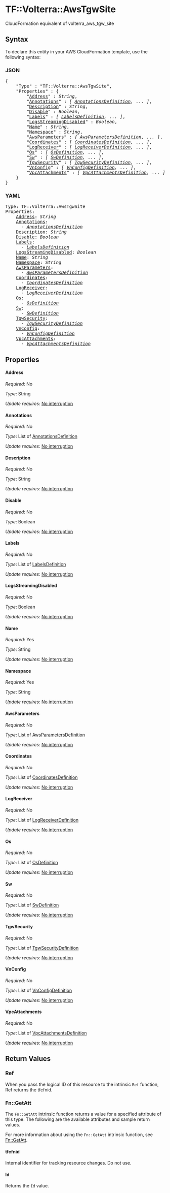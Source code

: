# TF::Volterra::AwsTgwSite

CloudFormation equivalent of volterra_aws_tgw_site

## Syntax

To declare this entity in your AWS CloudFormation template, use the following syntax:

### JSON

<pre>
{
    "Type" : "TF::Volterra::AwsTgwSite",
    "Properties" : {
        "<a href="#address" title="Address">Address</a>" : <i>String</i>,
        "<a href="#annotations" title="Annotations">Annotations</a>" : <i>[ <a href="annotationsdefinition.md">AnnotationsDefinition</a>, ... ]</i>,
        "<a href="#description" title="Description">Description</a>" : <i>String</i>,
        "<a href="#disable" title="Disable">Disable</a>" : <i>Boolean</i>,
        "<a href="#labels" title="Labels">Labels</a>" : <i>[ <a href="labelsdefinition.md">LabelsDefinition</a>, ... ]</i>,
        "<a href="#logsstreamingdisabled" title="LogsStreamingDisabled">LogsStreamingDisabled</a>" : <i>Boolean</i>,
        "<a href="#name" title="Name">Name</a>" : <i>String</i>,
        "<a href="#namespace" title="Namespace">Namespace</a>" : <i>String</i>,
        "<a href="#awsparameters" title="AwsParameters">AwsParameters</a>" : <i>[ <a href="awsparametersdefinition.md">AwsParametersDefinition</a>, ... ]</i>,
        "<a href="#coordinates" title="Coordinates">Coordinates</a>" : <i>[ <a href="coordinatesdefinition.md">CoordinatesDefinition</a>, ... ]</i>,
        "<a href="#logreceiver" title="LogReceiver">LogReceiver</a>" : <i>[ <a href="logreceiverdefinition.md">LogReceiverDefinition</a>, ... ]</i>,
        "<a href="#os" title="Os">Os</a>" : <i>[ <a href="osdefinition.md">OsDefinition</a>, ... ]</i>,
        "<a href="#sw" title="Sw">Sw</a>" : <i>[ <a href="swdefinition.md">SwDefinition</a>, ... ]</i>,
        "<a href="#tgwsecurity" title="TgwSecurity">TgwSecurity</a>" : <i>[ <a href="tgwsecuritydefinition.md">TgwSecurityDefinition</a>, ... ]</i>,
        "<a href="#vnconfig" title="VnConfig">VnConfig</a>" : <i>[ <a href="vnconfigdefinition.md">VnConfigDefinition</a>, ... ]</i>,
        "<a href="#vpcattachments" title="VpcAttachments">VpcAttachments</a>" : <i>[ <a href="vpcattachmentsdefinition.md">VpcAttachmentsDefinition</a>, ... ]</i>
    }
}
</pre>

### YAML

<pre>
Type: TF::Volterra::AwsTgwSite
Properties:
    <a href="#address" title="Address">Address</a>: <i>String</i>
    <a href="#annotations" title="Annotations">Annotations</a>: <i>
      - <a href="annotationsdefinition.md">AnnotationsDefinition</a></i>
    <a href="#description" title="Description">Description</a>: <i>String</i>
    <a href="#disable" title="Disable">Disable</a>: <i>Boolean</i>
    <a href="#labels" title="Labels">Labels</a>: <i>
      - <a href="labelsdefinition.md">LabelsDefinition</a></i>
    <a href="#logsstreamingdisabled" title="LogsStreamingDisabled">LogsStreamingDisabled</a>: <i>Boolean</i>
    <a href="#name" title="Name">Name</a>: <i>String</i>
    <a href="#namespace" title="Namespace">Namespace</a>: <i>String</i>
    <a href="#awsparameters" title="AwsParameters">AwsParameters</a>: <i>
      - <a href="awsparametersdefinition.md">AwsParametersDefinition</a></i>
    <a href="#coordinates" title="Coordinates">Coordinates</a>: <i>
      - <a href="coordinatesdefinition.md">CoordinatesDefinition</a></i>
    <a href="#logreceiver" title="LogReceiver">LogReceiver</a>: <i>
      - <a href="logreceiverdefinition.md">LogReceiverDefinition</a></i>
    <a href="#os" title="Os">Os</a>: <i>
      - <a href="osdefinition.md">OsDefinition</a></i>
    <a href="#sw" title="Sw">Sw</a>: <i>
      - <a href="swdefinition.md">SwDefinition</a></i>
    <a href="#tgwsecurity" title="TgwSecurity">TgwSecurity</a>: <i>
      - <a href="tgwsecuritydefinition.md">TgwSecurityDefinition</a></i>
    <a href="#vnconfig" title="VnConfig">VnConfig</a>: <i>
      - <a href="vnconfigdefinition.md">VnConfigDefinition</a></i>
    <a href="#vpcattachments" title="VpcAttachments">VpcAttachments</a>: <i>
      - <a href="vpcattachmentsdefinition.md">VpcAttachmentsDefinition</a></i>
</pre>

## Properties

#### Address

_Required_: No

_Type_: String

_Update requires_: [No interruption](https://docs.aws.amazon.com/AWSCloudFormation/latest/UserGuide/using-cfn-updating-stacks-update-behaviors.html#update-no-interrupt)

#### Annotations

_Required_: No

_Type_: List of <a href="annotationsdefinition.md">AnnotationsDefinition</a>

_Update requires_: [No interruption](https://docs.aws.amazon.com/AWSCloudFormation/latest/UserGuide/using-cfn-updating-stacks-update-behaviors.html#update-no-interrupt)

#### Description

_Required_: No

_Type_: String

_Update requires_: [No interruption](https://docs.aws.amazon.com/AWSCloudFormation/latest/UserGuide/using-cfn-updating-stacks-update-behaviors.html#update-no-interrupt)

#### Disable

_Required_: No

_Type_: Boolean

_Update requires_: [No interruption](https://docs.aws.amazon.com/AWSCloudFormation/latest/UserGuide/using-cfn-updating-stacks-update-behaviors.html#update-no-interrupt)

#### Labels

_Required_: No

_Type_: List of <a href="labelsdefinition.md">LabelsDefinition</a>

_Update requires_: [No interruption](https://docs.aws.amazon.com/AWSCloudFormation/latest/UserGuide/using-cfn-updating-stacks-update-behaviors.html#update-no-interrupt)

#### LogsStreamingDisabled

_Required_: No

_Type_: Boolean

_Update requires_: [No interruption](https://docs.aws.amazon.com/AWSCloudFormation/latest/UserGuide/using-cfn-updating-stacks-update-behaviors.html#update-no-interrupt)

#### Name

_Required_: Yes

_Type_: String

_Update requires_: [No interruption](https://docs.aws.amazon.com/AWSCloudFormation/latest/UserGuide/using-cfn-updating-stacks-update-behaviors.html#update-no-interrupt)

#### Namespace

_Required_: Yes

_Type_: String

_Update requires_: [No interruption](https://docs.aws.amazon.com/AWSCloudFormation/latest/UserGuide/using-cfn-updating-stacks-update-behaviors.html#update-no-interrupt)

#### AwsParameters

_Required_: No

_Type_: List of <a href="awsparametersdefinition.md">AwsParametersDefinition</a>

_Update requires_: [No interruption](https://docs.aws.amazon.com/AWSCloudFormation/latest/UserGuide/using-cfn-updating-stacks-update-behaviors.html#update-no-interrupt)

#### Coordinates

_Required_: No

_Type_: List of <a href="coordinatesdefinition.md">CoordinatesDefinition</a>

_Update requires_: [No interruption](https://docs.aws.amazon.com/AWSCloudFormation/latest/UserGuide/using-cfn-updating-stacks-update-behaviors.html#update-no-interrupt)

#### LogReceiver

_Required_: No

_Type_: List of <a href="logreceiverdefinition.md">LogReceiverDefinition</a>

_Update requires_: [No interruption](https://docs.aws.amazon.com/AWSCloudFormation/latest/UserGuide/using-cfn-updating-stacks-update-behaviors.html#update-no-interrupt)

#### Os

_Required_: No

_Type_: List of <a href="osdefinition.md">OsDefinition</a>

_Update requires_: [No interruption](https://docs.aws.amazon.com/AWSCloudFormation/latest/UserGuide/using-cfn-updating-stacks-update-behaviors.html#update-no-interrupt)

#### Sw

_Required_: No

_Type_: List of <a href="swdefinition.md">SwDefinition</a>

_Update requires_: [No interruption](https://docs.aws.amazon.com/AWSCloudFormation/latest/UserGuide/using-cfn-updating-stacks-update-behaviors.html#update-no-interrupt)

#### TgwSecurity

_Required_: No

_Type_: List of <a href="tgwsecuritydefinition.md">TgwSecurityDefinition</a>

_Update requires_: [No interruption](https://docs.aws.amazon.com/AWSCloudFormation/latest/UserGuide/using-cfn-updating-stacks-update-behaviors.html#update-no-interrupt)

#### VnConfig

_Required_: No

_Type_: List of <a href="vnconfigdefinition.md">VnConfigDefinition</a>

_Update requires_: [No interruption](https://docs.aws.amazon.com/AWSCloudFormation/latest/UserGuide/using-cfn-updating-stacks-update-behaviors.html#update-no-interrupt)

#### VpcAttachments

_Required_: No

_Type_: List of <a href="vpcattachmentsdefinition.md">VpcAttachmentsDefinition</a>

_Update requires_: [No interruption](https://docs.aws.amazon.com/AWSCloudFormation/latest/UserGuide/using-cfn-updating-stacks-update-behaviors.html#update-no-interrupt)

## Return Values

### Ref

When you pass the logical ID of this resource to the intrinsic `Ref` function, Ref returns the tfcfnid.

### Fn::GetAtt

The `Fn::GetAtt` intrinsic function returns a value for a specified attribute of this type. The following are the available attributes and sample return values.

For more information about using the `Fn::GetAtt` intrinsic function, see [Fn::GetAtt](https://docs.aws.amazon.com/AWSCloudFormation/latest/UserGuide/intrinsic-function-reference-getatt.html).

#### tfcfnid

Internal identifier for tracking resource changes. Do not use.

#### Id

Returns the <code>Id</code> value.

